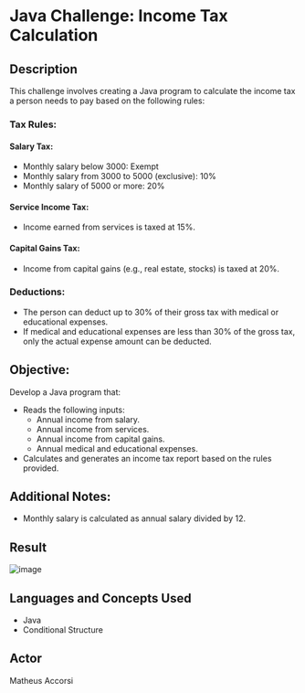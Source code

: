 # Java Challenge: Income Tax Calculation

## Description
This challenge involves creating a Java program to calculate the income tax a person needs to pay based on the following rules:

### Tax Rules:

#### Salary Tax:
- Monthly salary below 3000: Exempt
- Monthly salary from 3000 to 5000 (exclusive): 10%
- Monthly salary of 5000 or more: 20%

#### Service Income Tax:
- Income earned from services is taxed at 15%.

#### Capital Gains Tax:
- Income from capital gains (e.g., real estate, stocks) is taxed at 20%.

### Deductions:
- The person can deduct up to 30% of their gross tax with medical or educational expenses.
- If medical and educational expenses are less than 30% of the gross tax, only the actual expense amount can be deducted.

## Objective:
Develop a Java program that:
- Reads the following inputs:
  - Annual income from salary.
  - Annual income from services.
  - Annual income from capital gains.
  - Annual medical and educational expenses.
- Calculates and generates an income tax report based on the rules provided.

## Additional Notes:
- Monthly salary is calculated as annual salary divided by 12.

## Result
![image](https://github.com/user-attachments/assets/07e2ad51-4011-433e-9243-979db9ce05ec)

## Languages and Concepts Used
- Java
- Conditional Structure

## Actor
Matheus Accorsi


